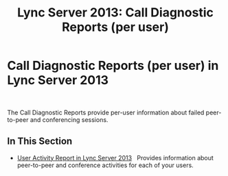 ﻿---
title: 'Lync Server 2013: Call Diagnostic Reports (per user)'
TOCTitle: Call Diagnostic Reports (per user)
ms:assetid: 9da13470-001e-415f-b8c5-29b1f3b531ba
ms:mtpsurl: https://technet.microsoft.com/en-us/library/Gg615023(v=OCS.15)
ms:contentKeyID: 48184916
ms.date: 07/23/2014
mtps_version: v=OCS.15
---

# Call Diagnostic Reports (per user) in Lync Server 2013

 


The Call Diagnostic Reports provide per-user information about failed peer-to-peer and conferencing sessions.

## In This Section

  - [User Activity Report in Lync Server 2013](lync-server-2013-user-activity-report.md)   Provides information about peer-to-peer and conference activities for each of your users.

